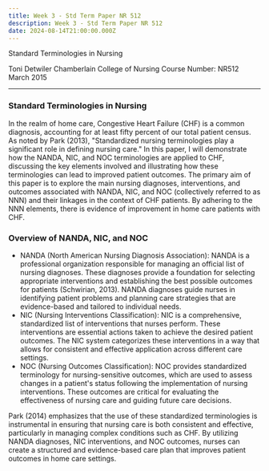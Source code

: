 ```yaml
---
title: Week 3 - Std Term Paper NR 512
description: Week 3 - Std Term Paper NR 512
date: 2024-08-14T21:00:00.000Z
---
```


Standard Terminologies in Nursing

Toni Detwiler
Chamberlain College of Nursing
Course Number: NR512
March 2015

***

### Standard Terminologies in Nursing

In the realm of home care, Congestive Heart Failure (CHF) is a common diagnosis, accounting for at least fifty percent of our total patient census. As noted by Park (2013), "Standardized nursing terminologies play a significant role in defining nursing care." In this paper, I will demonstrate how the NANDA, NIC, and NOC terminologies are applied to CHF, discussing the key elements involved and illustrating how these terminologies can lead to improved patient outcomes. The primary aim of this paper is to explore the main nursing diagnoses, interventions, and outcomes associated with NANDA, NIC, and NOC (collectively referred to as NNN) and their linkages in the context of CHF patients. By adhering to the NNN elements, there is evidence of improvement in home care patients with CHF.

### Overview of NANDA, NIC, and NOC

* NANDA (North American Nursing Diagnosis Association): NANDA is a professional organization responsible for managing an official list of nursing diagnoses. These diagnoses provide a foundation for selecting appropriate interventions and establishing the best possible outcomes for patients (Schwirian, 2013). NANDA diagnoses guide nurses in identifying patient problems and planning care strategies that are evidence-based and tailored to individual needs.
* NIC (Nursing Interventions Classification): NIC is a comprehensive, standardized list of interventions that nurses perform. These interventions are essential actions taken to achieve the desired patient outcomes. The NIC system categorizes these interventions in a way that allows for consistent and effective application across different care settings.
* NOC (Nursing Outcomes Classification): NOC provides standardized terminology for nursing-sensitive outcomes, which are used to assess changes in a patient's status following the implementation of nursing interventions. These outcomes are critical for evaluating the effectiveness of nursing care and guiding future care decisions.

Park (2014) emphasizes that the use of these standardized terminologies is instrumental in ensuring that nursing care is both consistent and effective, particularly in managing complex conditions such as CHF. By utilizing NANDA diagnoses, NIC interventions, and NOC outcomes, nurses can create a structured and evidence-based care plan that improves patient outcomes in home care settings.
